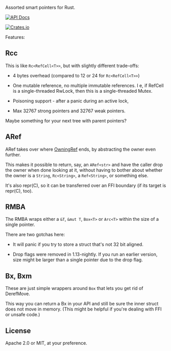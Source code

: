 Assorted smart pointers for Rust. 

[![API Docs](https://docs.rs/reffers-rs/badge.svg)](https://docs.rs/reffers)

[![Crates.io](http://meritbadge.herokuapp.com/reffers)](https://crates.io/crates/reffers)

Features:

Rcc
--- 

This is like `Rc<RefCell<T>>`, but with slightly different trade-offs:

 * 4 bytes overhead (compared to 12 or 24 for `Rc<RefCell<T>>`)

 * One mutable reference, no multiple immutable references. 
   I e, if RefCell is a single-threaded RwLock, then this is a single-threaded Mutex.

 * Poisoning support - after a panic during an active lock,

 * Max 32767 strong pointers and 32767 weak pointers.

Maybe something for your next tree with parent pointers?

ARef
----

ARef takes over where [OwningRef](https://crates.io/crates/owning_ref) ends, by abstracting the owner even further.

This makes it possible to return, say, an `ARef<str>` and have the caller drop the owner
when done looking at it, without having to bother about whether the owner is a `String`, `Rc<String>`, a
`Ref<String>`, or something else.

It's also repr(C), so it can be transferred over an FFI boundary (if its target is repr(C), too).
 
RMBA
----

The RMBA wraps either a `&T`, `&mut T`, `Box<T>` or `Arc<T>` within the size of a single pointer. 

There are two gotchas here: 

  * It will panic if you try to store a struct that's not 32 bit aligned.

  * Drop flags were removed in 1.13-nightly. If you run an earlier version,
    size might be larger than a single pointer due to the drop flag.

Bx, Bxm
-------

These are just simple wrappers around `Box` that lets you get rid of DerefMove.

This way you can return a Bx<T> in your API and still be sure the inner struct
does not move in memory. (This might be helpful if you're dealing with FFI or unsafe code.)


License
-------

Apache 2.0 or MIT, at your preference.
